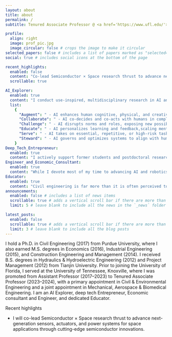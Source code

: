 ```yaml
---
layout: about
title: about
permalink: /
subtitle: Tenured Associate Professor @ <a href='https://www.ufl.edu/'>University of Florida</a>

profile:
  align: right
  image: prof_pic.jpg
  image_circular: false # crops the image to make it circular
selected_papers: false # includes a list of papers marked as "selected={true}"
social: true # includes social icons at the bottom of the page

recent_highlights:
  enabled: false
  content: "Co-lead Semiconductor × Space research thrust to advance next-generation sensors, actuators, and power systems for space applications through cutting-edge semiconductor innovation."
  scrollable: true

AI_Explorer:
  enabled: true
  content: "I conduct use-inspired, multidisciplinary research in AI and Robotics to create intelligent systems that augment, collaborate with, challenge, educate, serve, and steward (ACCESS) humanity and society. My goal is to advance AI that not only solves technical problems, but also reshapes how we live, work, learn, and govern—bridging research with real-world transformation."
  list:
    {
      "Augment": " - AI enhances human cognitive, physical, and creative abilities—empowering performance beyond natural limits.",
      "Collaborate": " - AI co-decides and co-acts with humans in complex, real-world tasks.",
      "Challenge": " - AI disrupts norms and roles, exposing new possibilities and prompting societal evolution.",
      "Educate": " - AI personalizes learning and feedback,scaling mentorship and accelerating skill growth.",
      "Serve": " - AI takes on essential, repetitive, or high-risk tasks, ensuring care and continuity.",
      "Steward": " - AI governs and optimizes systems to align with human values, advancing health, safety, security, and long-term societal well-being.",
    }
Deep_Tech_Entrepreneur:
  enabled: true
  content: "I actively support former students and postdoctoral researchers in launching deep-tech startups. I am also deeply engaged in commercializing our research by collaborating directly with customers, industry partners, investors, and university technology transfer offices to bring our innovations to market and drive real-world impact."
Engineer_and_Economic_Consultant:
  enabled: true
  content: "While I devote most of my time to advancing AI and robotics, I may occasionally engage in engineering and economics consulting when opportunities align with relevance, interest, and real-world impact. I approach these engagements not only as a contributor but also as a learner, leveraging them to extract use-case intelligence and structural insights that inform both research and innovation. In engineering, I provide expertise in construction, infrastructure, and energy systems, with a particular focus on data center design, delivery, and operations. In economics, I provide expertise in capital project planning, freight and logistics strategy, digital transformation, automation and technology adoption, as well as market and policy intelligence."
Educator:
  enabled: true
  content: "Civil engineering is far more than it is often perceived to be—“digging dirt,” “pouring concrete,” or “counting traffic.” It encompasses every dimension of what, where, and how we inhabit, sustain, and evolve life on Earth and beyond in daily life and under extreme conditions. It is a discipline fundamentally rooted in service to humanity and the advancement of civilization. As an educator, I view teaching not as the transfer of knowledge, but as a shared intellectual expedition. I engage with students across disciplines and levels, learning and evolving together as we envision and engineer the future of our natural and built environments. Together, we ground emerging technologies in the realities of how people live, move, connect, and create, transforming grand challenges into pathways for progress and lasting impact."
announcements:
  enabled: false # includes a list of news items
  scrollable: true # adds a vertical scroll bar if there are more than 3 news items
  limit: 5 # leave blank to include all the news in the `_news` folder

latest_posts:
  enabled: false
  scrollable: true # adds a vertical scroll bar if there are more than 3 new posts items
  limit: 3 # leave blank to include all the blog posts
---
```


I hold a Ph.D. in Civil Engineering (2017) from Purdue University, where I also earned M.S. degrees in Economics (2016), Industrial Engineering (2015), and Construction Engineering and Management (2014). I received B.S. degrees in Hydraulics & Hydroelectric Engineering (2012) and Project Management (2012) from Tianjin University. Prior to joining the University of Florida, I served at the University of Tennessee, Knoxville, where I was promoted from Assistant Professor (2017–2023) to Tenured Associate Professor (2023–2024), with a primary appointment in Civil & Environmental Engineering and a joint appointment in Mechanical, Aerospace & Biomedical Engineering. I am an AI Explorer, deep tech Entrepreneur, Economic consultant and Engineer, and dedicated Educator.

Recent highlights

- I will co-lead Semiconductor × Space research thrust to advance next-generation sensors, actuators, and power systems for space applications through cutting-edge semiconductor innovations.
